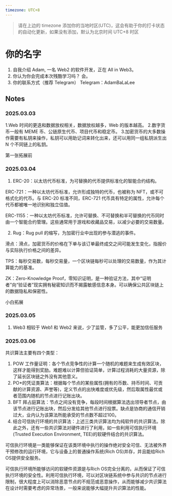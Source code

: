 ```yaml
---
timezone: UTC+8
---
```


> 请在上边的 timezone 添加你的当地时区(UTC)，这会有助于你的打卡状态的自动化更新，如果没有添加，默认为北京时间 UTC+8 时区

# 你的名字

1. 自我介绍
   Adam, 一名 Web2 的软件开发，正在 All in Web3。
2. 你认为你会完成本次残酷学习吗？
   会。
3. 你的联系方式（推荐 Telegram）
   Telegram：AdamBaLaLee

## Notes

<!-- Content_START -->

### 2025.03.03

1.Web 时间的更迭和数据放权相关，数据放权越多，Web 的版本越高。 2.数字货币一般有 MEME 币、公链原生代币、项目代币和稳定币。 3.加密货币的大多数操作需要有私钥来操作，私钥可以用助记词来转化出来，还可以用同一组私钥派生出 N 个不同链上的私钥。

第一张拓展前

### 2025.03.04

1.  ERC-20：以太坊代币标准，为可替换的代币提供标准化的智能合约结构。

ERC-721：一种以太坊代币标准，允许形成独特的代币，也被称为 NFT，或不可格式化的代币。与 ERC-20 标准不同，ERC-721 代币具有特定的属性，允许每个代币都被唯一地识别和独立估值。

ERC-1155：一种以太坊代币标准，允许可替换、不可替换和半可替换的代币同时由一个智能合约管理。这些通常用于游戏和收藏品交易，以减少必要的交易数量。

2.  Rug：Rug pull 的缩写，为加密行业中出现的参与潜逃的事件。

滑点：滑点，加密货币的价格在下单与该订单最终成交之间可能发生变化，指报价与实际执行价格之间的差异。

TPS：每秒交易数，每秒交易量，一个区块链每秒可以处理的交易数量，作为其计算能力的基准。

ZK：Zero-Knowledge Proof，零知识证明，是一种验证方法，其中“证明者”向“验证者”现实拥有秘密知识而不揭露敏感信息本身。可以确保公共区块链上的数据隐私和保密性。

小白拓展

### 2025.03.05

1. Web3 相较于 Web1 和 Web2 来说，少了监管，多了公平，能更加信任服务

### 2025.03.06

共识算法主要有四个类型：

1. POW 工作量证明：各个节点竞争性的计算一个随机的难题来生成有效区块，这样才能得到奖励。难题难以计算但验证简单，计算过程消耗的大量资源，除了延长区块链之外没有其他意义。
2. PO\*的凭证类算法：根据每个节点的某些属性(拥有的币数、持币时间、可贡献的计算资源、声誉等)，定义节点的出快难度或优先级，然后取属性最优或者范围内随机的节点进行记账出块。
3. BFT 拜占庭算法：节点之间没有竞争，每段时间根据算法选出领导者节点，由该节点进行记账出块，然后分发给其他节点进行投票。缺点是协商的通信开销过大，业内认为该算法所能承受的节点数不超过100。
4. 结合可信执行环境的共识算法：上述三类共识算法均为纯软件的共识算法。除此之外，还有一些共识算法对硬件进行了利用，如一些利用可信执行环境(Trusted Execution Environment, TEE)的软硬件结合的共识算法。

可信执行环境是一类能够保证在该类环境中执行的操作绝对安全可信、无法被外界干预修改的运行环境，它与设备上的普通操作系统(Rich OS)并存，并且能给Rich OS提供安全服务。

可信执行环境所能够访问的软硬件资源是与Rich OS完全分离的，从而保证了可信执行环境的安全性。利用可信执行环境，可以对区块链系统中参与共识的节点进行限制，很大程度上可以消除恶意节点的不规范或恶意操作，从而能够减少共识算法在设计时需要考虑的异常场景，一般来说能够大幅提升共识算法的性能。

<!-- Content_END -->
